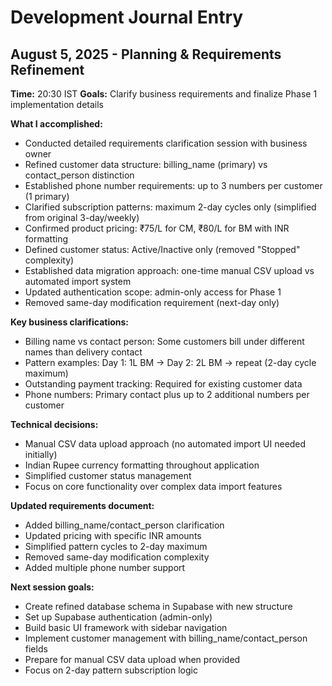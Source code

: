 # Development Journal Entry

## August 5, 2025 - Planning & Requirements Refinement
**Time:** 20:30 IST
**Goals:** Clarify business requirements and finalize Phase 1 implementation details

**What I accomplished:**
- Conducted detailed requirements clarification session with business owner
- Refined customer data structure: billing_name (primary) vs contact_person distinction
- Established phone number requirements: up to 3 numbers per customer (1 primary)
- Clarified subscription patterns: maximum 2-day cycles only (simplified from original 3-day/weekly)
- Confirmed product pricing: ₹75/L for CM, ₹80/L for BM with INR formatting
- Defined customer status: Active/Inactive only (removed "Stopped" complexity)
- Established data migration approach: one-time manual CSV upload vs automated import system
- Updated authentication scope: admin-only access for Phase 1
- Removed same-day modification requirement (next-day only)

**Key business clarifications:**
- Billing name vs contact person: Some customers bill under different names than delivery contact
- Pattern examples: Day 1: 1L BM → Day 2: 2L BM → repeat (2-day cycle maximum)
- Outstanding payment tracking: Required for existing customer data
- Phone numbers: Primary contact plus up to 2 additional numbers per customer

**Technical decisions:**
- Manual CSV data upload approach (no automated import UI needed initially)
- Indian Rupee currency formatting throughout application
- Simplified customer status management
- Focus on core functionality over complex data import features

**Updated requirements document:**
- Added billing_name/contact_person clarification
- Updated pricing with specific INR amounts
- Simplified pattern cycles to 2-day maximum
- Removed same-day modification complexity
- Added multiple phone number support

**Next session goals:**
- Create refined database schema in Supabase with new structure
- Set up Supabase authentication (admin-only)
- Build basic UI framework with sidebar navigation
- Implement customer management with billing_name/contact_person fields
- Prepare for manual CSV data upload when provided
- Focus on 2-day pattern subscription logic